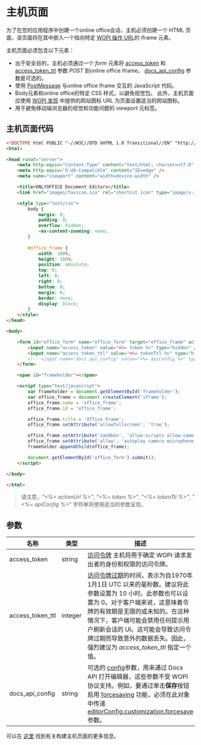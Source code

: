 ﻿---
sidebar_position: -7
---

# 主机页面

为了在您的应用程序中创建一个online office会话，主机必须创建一个 HTML 页面，该页面将在其中嵌入一个指向特定 [WOPI 操作 URL](./wopi-discovery.md#wopi-actions)的 iframe 元素。

主机页面必须包含以下元素：

- 出于安全目的，主机必须通过一个 *form* 元素将 [access\_token](#parameters) 和 [access\_token\_ttl](#parameters) 参数 *POST* 到online office iframe。 [docs\_api\_config](#parameters) 参数是可选的。
- 使用 [PostMessage](./postmessage.md) 与online office iframe 交互的 JavaScript 代码。
- Body元素和online office的特定 CSS 样式，以避免视觉包。 此外，主机页面应使用 [WOPI 发现](./wopi-discovery.md) 中提供的网站图标 URL 为页面设置适当的网站图标。
- 用于避免移动端浏览器的视觉和功能问题的 *viewport* 元标签。

## 主机页面代码

``` html
<!DOCTYPE html PUBLIC "-//W3C//DTD XHTML 1.0 Transitional//EN" "http://www.w3.org/TR/xhtml1/DTD/xhtml1-transitional.dtd">
<html>

<head runat="server">
    <meta http-equiv="Content-Type" content="text/html; charset=utf-8" />
    <meta http-equiv="X-UA-Compatible" content="IE=edge" />
    <meta name="viewport" content="width=device-width" />

    <title>ONLYOFFICE Document Editors</title>
    <link href="images/favicon.ico" rel="shortcut icon" type="image/x-icon" />

    <style type="text/css">
        body {
            margin: 0;
            padding: 0;
            overflow: hidden;
            -ms-content-zooming: none;
        }
        
        #office_frame {
            width: 100%;
            height: 100%;
            position: absolute;
            top: 0;
            left: 0;
            right: 0;
            bottom: 0;
            margin: 0;
            border: none;
            display: block;
        }
    </style>
</head>

<body>

    <form id="office_form" name="office_form" target="office_frame" action="<%= actionUrl %>" method="post">
        <input name="access_token" value="<%= token %>" type="hidden" />
        <input name="access_token_ttl" value="<%= tokenTtl %>" type="hidden" />
        <!-- <input name="docs_api_config" value="<%= apiConfig %>" type="hidden" /> -->
    </form>

    <span id="frameholder"></span>

    <script type="text/javascript">
        var frameholder = document.getElementById('frameholder');
        var office_frame = document.createElement('iframe');
        office_frame.name = 'office_frame';
        office_frame.id = 'office_frame';

        office_frame.title = 'Office Frame';
        office_frame.setAttribute('allowfullscreen', 'true');

        office_frame.setAttribute('sandbox', 'allow-scripts allow-same-origin allow-forms allow-popups allow-top-navigation allow-popups-to-escape-sandbox allow-downloads allow-modals');
        office_frame.setAttribute('allow', 'autoplay camera microphone display-capture');
        frameholder.appendChild(office_frame);

        document.getElementById('office_form').submit();
    </script>

</body>

</html>
```

> 请注意，*"\<%= actionUrl %\>"*, *"\<%= token %\>"*, *"\<%= tokenTtl %\>"*, *"\<%= apiConfig %\>"* 字符串将使用适当的参数呈现。

## 参数

| 名称               | 类型    | 描述                                                                                                                                                                                                                                                                                                                                                                                                                                                                                                                                                                            |
| ------------------ | ------- | -------------------------------------------------------------------------------------------------------------------------------------------------------------------------------------------------------------------------------------------------------------------------------------------------------------------------------------------------------------------------------------------------------------------------------------------------------------------------------------------------------------------------------------------------------------------------------------- |
| access\_token      | string  | [访问令牌](./key-concepts.md#access-token) 主机将用于确定 WOPI 请求发出者的身份和权限的访问令牌。                                                                                                                                                                                                                                                                                                                                                                                                                           |
| access\_token\_ttl | integer | [访问令牌过期](./key-concepts.md#the-access_token_ttl-property)的时间，表示为自1970年1月1日 UTC 以来的毫秒数。建议将此参数设置为 10 小时。此参数也可以设置为 0。对于客户端来说，这意味着令牌的有效期是无限的或未知的。在这种情况下，客户端可能会禁用任何提示用户刷新会话的 UI。这可能会导致访问令牌过期而导致意外的数据丢失。因此，强烈建议为 *access_token_ttl* 指定一个值。 |
| docs\_api\_config  | string  | 可选的 [config](../usage-api/config/config.md)参数，用来通过 Docs API 打开编辑器，这些参数不受 WOPI 协议支持。例如，要通过单击**保存**按钮启用 [forcesaving](../get-started/how-it-works/saving-file.md#force-saving) 功能，必须在此对象中传递 [editorConfig.customization.forcesave](../usage-api/config/editor/customization/customization-standard-branding.md#forcesave) 参数。                                                                                                           |

可以在 [这里](https://docs.microsoft.com/en-us/microsoft-365/cloud-storage-partner-program/online/hostpage) 找到有关构建主机页面的更多信息。
